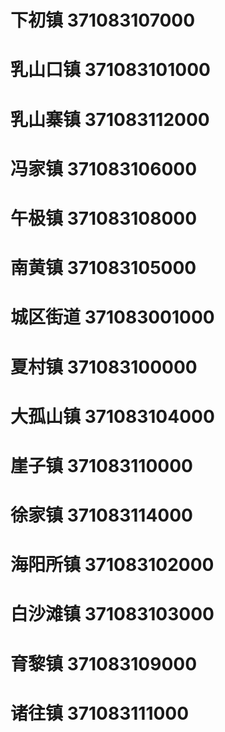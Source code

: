 # 下初镇 371083107000
# 乳山口镇 371083101000
# 乳山寨镇 371083112000
# 冯家镇 371083106000
# 午极镇 371083108000
# 南黄镇 371083105000
# 城区街道 371083001000
# 夏村镇 371083100000
# 大孤山镇 371083104000
# 崖子镇 371083110000
# 徐家镇 371083114000
# 海阳所镇 371083102000
# 白沙滩镇 371083103000
# 育黎镇 371083109000
# 诸往镇 371083111000
